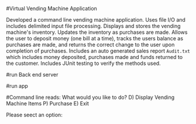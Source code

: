 #Virtual Vending Machine Application

Developed a command line vending machine application. Uses file I/O and includes delimited input file processing. Displays and stores the vending machine's inventory. Updates the inventory as purchases are made. Allows the user to deposit money (one bill at a time), tracks the users balance as purchases are made, and returns the correct change to the user upon completion of purchases. Includes an auto generated sales report ```Audit.txt``` which includes money deposited, purchases made and funds returned to the customer. Includes JUnit testing to verify the methods used.

#run Back end server

#run app

#Command line reads: What would you like to do?
D) Display Vending Machine Items
P) Purchase
E) Exit

Please seect an option:


